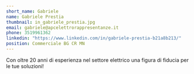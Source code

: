 ```yaml
---
short_name: Gabriele
name: Gabriele Prestia
thumbnail: in_gabriele_prestia.jpg
email: gabriele@apcelettrorappresentanze.it
phone: 3519961362
linkedin: "https://www.linkedin.com/in/gabriele-prestia-b21a8b213/"
position: Commerciale BG CR MN
---
```

Con oltre 20 anni di esperienza nel settore elettrico una figura di fiducia per le tue soluzioni!